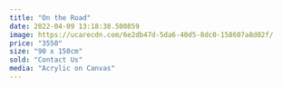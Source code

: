 ```yaml
---
title: "On the Road"
date: 2022-04-09 13:18:38.500859
image: https://ucarecdn.com/6e2db47d-5da6-40d5-8dc0-158607a8d02f/
price: "3550"
size: "90 x 150cm"
sold: "Contact Us"
media: "Acrylic on Canvas"
---
```


